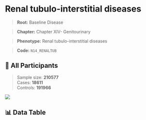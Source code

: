 # Renal tubulo-interstitial diseases

> **Root:** Baseline Disease  

> **Chapter:** Chapter XIV- Genitourinary  

> **Phenotype:** Renal tubulo-interstitial diseases  

> **Code:** `N14_RENALTUB`

## 🧪 All Participants  
> Sample size: **210577**  
> Cases: **18611**  
> Controls: **191966**
<img src="/Sensitive/Figures/ALL/Incidence/N14_RENALTUB.png"/>

## 📊 Data Table
<CsvTableMRF src="/Sensitive/Data/ALL/Incidence/COX_N14_RENALTUB.csv"/>

